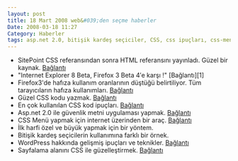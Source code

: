 ```yaml
---
layout: post
title: 18 Mart 2008 web&#039;den seçme haberler
Date: 2008-03-18 11:27
Category: Haberler
tags: asp.net 2.0, bitişik kardeş seçiciler, CSS, css ipuçları, css-menü, ie8, sayfalama, WordPress
---
```


-   SitePoint CSS referansından sonra HTML referansını yayınladı. Güzel
    bir kaynak. [Bağlantı][]
-   "Internet Explorer 8 Beta, Firefox 3 Beta 4′e karşı !" [Bağlantı][1]
-   Firefox3'de hafıza kullanım oranlarının düştüğü belirtiliyor. Tüm
    tarayıcıların hafıza kullanımları. [Bağlantı][2]
-   Güzel CSS kodu yazmak. [Bağlantı][3]
-   En çok kullanılan CSS kod ipuçları. [Bağlantı][4]
-   Asp.net 2.0 ile güvenlik metni uygulaması yapmak. [Bağlantı][5]
-   CSS Menü yapmak için internet üzerinden bir araç. [Bağlantı][6]
-   İlk harfi özel ve büyük yapmak için bir yöntem.
-   Bitişik kardeş seçicilerin kullanımına farklı bir örnek.
-   WordPress hakkında gelişmiş ipuçları ve teknikler. [Bağlantı][9]
-   Sayfalama alanını CSS ile güzelleştirmek. [Bağlantı][10]


  [Bağlantı]: http://reference.sitepoint.com/html "HTML referans"
  [2]: http://ajax.dzone.com/news/firefox-3-memory-use
    "Firefox 3 ve hafıza kullanımı"
  [3]: http://woork.blogspot.com/2008/03/write-well-structured-css-file-without.html
    "css kodu yaz"
  [4]: http://stylizedweb.com/2008/03/12/most-used-css-tricks/
    "css ipuçları"
  [5]: http://www.codeproject.com/KB/custom-controls/CaptchaNET_2.aspx
    "Captcha"
  [6]: http://www.izzymenu.com/ "izzymenu"
  [9]: http://www.noupe.com/wordpress/mastering-your-wordpress-theme-hacks-and-techniques.html
    "wordpress"
  [10]: http://woork.blogspot.com/2008/03/perfect-pagination-style-using-css.html
    "sayfalama alanı"
